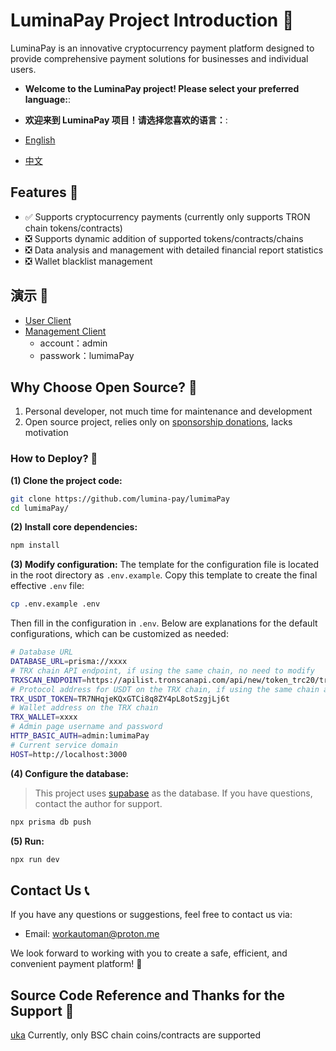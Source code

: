 # LuminaPay Project Introduction 📄
LuminaPay is an innovative cryptocurrency payment platform designed to provide comprehensive payment solutions for businesses and individual users.

- **Welcome to the LuminaPay project! Please select your preferred language:**:
- **欢迎来到 LuminaPay 项目！请选择您喜欢的语言：**:

- [English](README.md)
- [中文](README-zh.md)

## Features 🌟
- ✅ Supports cryptocurrency payments (currently only supports TRON chain tokens/contracts)
- ❎ Supports dynamic addition of supported tokens/contracts/chains
- ❎ Data analysis and management with detailed financial report statistics
- ❎ Wallet blacklist management


## 演示 🌟
- [User Client](https://lumima-pay.vercel.app/shop)
- [Management Client](https://lumima-pay.vercel.app/admin)
    - account：admin 
    - passwork：lumimaPay

## Why Choose Open Source? 🤔

1. Personal developer, not much time for maintenance and development
2. Open source project, relies only on [sponsorship donations](https://lumima-pay.vercel.app/shop), lacks motivation

### How to Deploy? 🚀


**(1) Clone the project code:**
```bash
git clone https://github.com/lumina-pay/lumimaPay
cd lumimaPay/
```

**(2) Install core dependencies:**
```bash
npm install
```

**(3) Modify configuration:**
The template for the configuration file is located in the root directory as `.env.example`. Copy this template to create the final effective `.env` file:
```bash
cp .env.example .env
```

Then fill in the configuration in `.env`. Below are explanations for the default configurations, which can be customized as needed:

```bash
# Database URL
DATABASE_URL=prisma://xxxx
# TRX chain API endpoint, if using the same chain, no need to modify
TRXSCAN_ENDPOINT=https://apilist.tronscanapi.com/api/new/token_trc20/transfers
# Protocol address for USDT on the TRX chain, if using the same chain and token, no need to modify
TRX_USDT_TOKEN=TR7NHqjeKQxGTCi8q8ZY4pL8otSzgjLj6t
# Wallet address on the TRX chain
TRX_WALLET=xxxx
# Admin page username and password
HTTP_BASIC_AUTH=admin:lumimaPay
# Current service domain
HOST=http://localhost:3000
```

**(4) Configure the database:**
> This project uses [supabase](https://supabase.com/) as the database. If you have questions, contact the author for support.

```bash
npx prisma db push
```

**(5) Run:**

```bash
npx run dev
```

## Contact Us 📞

If you have any questions or suggestions, feel free to contact us via:
- Email: [workautoman@proton.me](mailto:workautoman@proton.me)

We look forward to working with you to create a safe, efficient, and convenient payment platform! 🚀

## Source Code Reference and Thanks for the Support 🙏
[uka](https://github.com/tans/uka) Currently, only BSC chain coins/contracts are supported